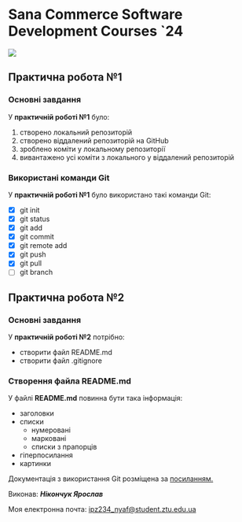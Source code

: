 # Sana Commerce Software Development Courses `24 
![](https://upload.wikimedia.org/wikipedia/commons/0/08/Sana_Commerce_Logo.png)
## Практична робота №1 

### Основні завдання 
У **практичній роботі №1** було:

1. створено локальний репозиторій
1. створено віддалений репозиторій на GitHub
1. зроблено коміти у локальному репозиторії
1. вивантажено усі коміти з локального у віддалений репозиторій

### Використані команди Git 

У **практичній роботі №1** було використано такі команди Git:

- [x] git init
- [x] git status
- [x] git add
- [x] git commit
- [x] git remote add
- [x] git push
- [x] git pull
- [ ] git branch

## Практична робота №2 

### Основні завдання 

У **практичній роботі №2** потрібно:

 - створити файл README.md
 - створити файл .gitignore

### Створення файла README.md 

У файлі **README.md** повинна бути така інформація:

 - заголовки
 - списки
   - нумеровані
   - марковані
   - списки з прапорців
 - гіперпосилання
 - картинки

Документація з використання Git розміщена за [посиланням.](https://docs.github.com/en/get-started/writing-on-github/getting-started-with-writing-and-formatting-on-github/basic-writing-and-formatting-syntax)

Виконав: **_Нікончук Ярослав_**

Моя електронна почта: ipz234_nyaf@student.ztu.edu.ua
